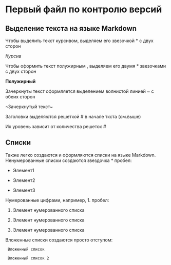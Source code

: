 # Первый файл по контролю версий

## Выделение текста на языке Markdown

Чтобы выделить текст курсивом, выделяем его звезочкой * с двух сторон

*Курсив*

Чтобы оформить текст полужирным , выделяем его двумя * звезочками с двух сторон       

**Полужирный**

Зачеркнуты текст оформляется выделением волнистой линией ~ с обеих сторон

~Зачеркнутый текст~

Заголовки выделяются решеткой # в начале ткста (см.выше)

Их уровень зависит от количества решеток #

## Списки

Также легко создаются и оформляются списки на языке Markdown. Ненумерованные списки создаются звездочка * пробел:

* Элемент1

* Элемент2

* Элемент3

Нумерованные цифрами, например, 1. пробел:

1. Элемент нумерованного списка

2. Элемент нумерованного списка

3. Элемент нумерованного списка

Вложенные списки создаются просто отступом:

     Вложенный список

     Вложенный список 2
